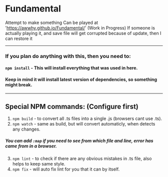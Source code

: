# Fundamental
Attempt to make something
Can be played at 'https://awwhy.github.io/Fundamental/'
(Work in Progress)
If someone is actually playing it, and save file will get corrupted because of update, then I can restore it

---
### If you plan do anything with this, then you need to:
#### `npm install` - This will install everything that was used in here.
#### Keep in mind it will install latest version of dependencies, so something might break.
---

## Special NPM commands: (Configure first)
1. `npm build` - to convert all .ts files into a single .js (browsers cant use .ts).
2. `npm watch` - same as build, but will convert automaticly, when detects any changes.
##### You can add `:map` if you need to see from which file and line, error has came from in a browser.
3. `npm lint` - to check if there are any obvious mistakes in .ts file, also helps to keep same style.
4. `npm fix` - will auto fix lint for you that it can by itself.
